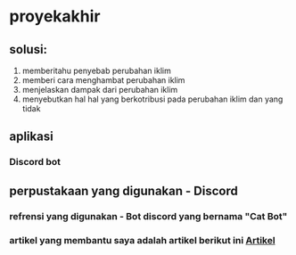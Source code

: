 # proyekakhir

## solusi:
1. memberitahu penyebab perubahan iklim
2. memberi cara menghambat perubahan iklim
3. menjelaskan dampak dari perubahan iklim
4. menyebutkan hal hal yang berkotribusi pada perubahan iklim dan yang tidak

## aplikasi
### Discord bot


## perpustakaan yang digunakan - Discord
### refrensi yang digunakan - Bot discord yang bernama "Cat Bot"
### artikel yang membantu saya adalah artikel berikut ini [Artikel](https://r.search.yahoo.com/_ylt=Awr1QWk.gXBoEwIAut7LQwx.;_ylu=Y29sbwNzZzMEcG9zAzMEdnRpZAMEc2VjA3Ny/RV=2/RE=1753413182/RO=10/RU=https%3a%2f%2fkatadata.co.id%2fberita%2fnasional%2f626218e810745%2fpengertian-perubahan-iklim-penyebab-dampak-dan-cara-mengatasinya/RK=2/RS=F3pRzybEWn_yAC8k5LyXefvTJRM-)
